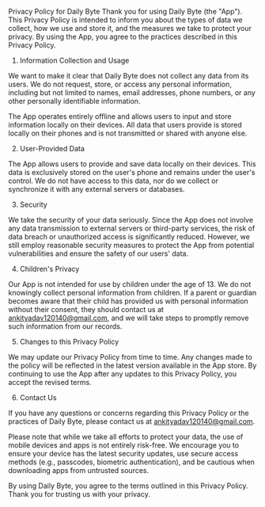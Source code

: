 Privacy Policy for Daily Byte
Thank you for using Daily Byte (the "App"). This Privacy Policy is intended to inform you about the types of data we collect, how we use and store it, and the measures we take to protect your privacy. By using the App, you agree to the practices described in this Privacy Policy.

1. Information Collection and Usage

We want to make it clear that Daily Byte does not collect any data from its users. We do not request, store, or access any personal information, including but not limited to names, email addresses, phone numbers, or any other personally identifiable information.

The App operates entirely offline and allows users to input and store information locally on their devices. All data that users provide is stored locally on their phones and is not transmitted or shared with anyone else.

2. User-Provided Data

The App allows users to provide and save data locally on their devices. This data is exclusively stored on the user's phone and remains under the user's control. We do not have access to this data, nor do we collect or synchronize it with any external servers or databases.

3. Security

We take the security of your data seriously. Since the App does not involve any data transmission to external servers or third-party services, the risk of data breach or unauthorized access is significantly reduced. However, we still employ reasonable security measures to protect the App from potential vulnerabilities and ensure the safety of our users' data.

4. Children's Privacy

Our App is not intended for use by children under the age of 13. We do not knowingly collect personal information from children. If a parent or guardian becomes aware that their child has provided us with personal information without their consent, they should contact us at ankityadav120140@gmail.com, and we will take steps to promptly remove such information from our records.

5. Changes to this Privacy Policy

We may update our Privacy Policy from time to time. Any changes made to the policy will be reflected in the latest version available in the App store. By continuing to use the App after any updates to this Privacy Policy, you accept the revised terms.

6. Contact Us

If you have any questions or concerns regarding this Privacy Policy or the practices of Daily Byte, please contact us at ankityadav120140@gmail.com.

Please note that while we take all efforts to protect your data, the use of mobile devices and apps is not entirely risk-free. We encourage you to ensure your device has the latest security updates, use secure access methods (e.g., passcodes, biometric authentication), and be cautious when downloading apps from untrusted sources.

By using Daily Byte, you agree to the terms outlined in this Privacy Policy. Thank you for trusting us with your privacy.

